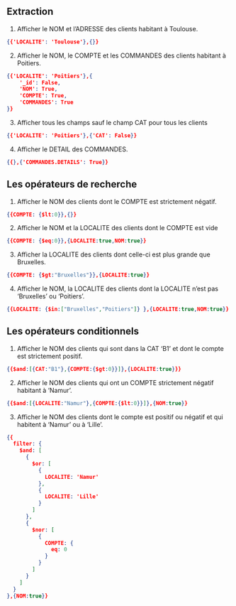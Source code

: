 ## Extraction 
1. Afficher le NOM et l’ADRESSE des clients habitant à Toulouse.

``` json 
{{'LOCALITE': 'Toulouse'},{}}
```
2. Afficher le NOM, le COMPTE et les COMMANDES des clients habitant à Poitiers.
``` json 
{{'LOCALITE': 'Poitiers'},{
    '_id': False, 
    'NOM': True, 
    'COMPTE': True, 
    'COMMANDES': True
}}
```
3. Afficher tous les champs sauf le champ CAT pour tous les clients
``` json 
{{'LOCALITE': 'Poitiers'},{'CAT': False}}
```
4. Afficher le DETAIL des COMMANDES.
``` json 
{{},{'COMMANDES.DETAILS': True}}
```

## Les opérateurs de recherche

1. Afficher le NOM des clients dont le COMPTE est strictement négatif.
``` json 
{{COMPTE: {$lt:0}},{}}
```

2. Afficher le NOM et la LOCALITE des clients dont le COMPTE est vide
``` json 
{{COMPTE: {$eq:0}},{LOCALITE:true,NOM:true}}
```

3. Afficher la LOCALITE des clients dont celle-ci est plus grande que Bruxelles.
``` json 
{{COMPTE: {$gt:"Bruxelles"}},{LOCALITE:true}}
```

4. Afficher le NOM, la LOCALITE des clients dont la LOCALITE n’est pas ‘Bruxelles’ ou ‘Poitiers’.
``` json 
{{LOCALITE: {$in:["Bruxelles","Poitiers"]} },{LOCALITE:true,NOM:true}}
```

## Les opérateurs conditionnels

1. Afficher le NOM des clients qui sont dans la CAT ‘B1’ et dont le compte est strictement positif.
``` json
{{$and:[{CAT:"B1"},{COMPTE:{$gt:0}}]},{LOCALITE:true}}}
```

2. Afficher le NOM des clients qui ont un COMPTE strictement négatif habitant à ‘Namur’.
``` json
{{$and:[{LOCALITE:"Namur"},{COMPTE:{$lt:0}}]},{NOM:true}}
```

3. Afficher le NOM des clients dont le compte est positif ou négatif et qui habitent à ‘Namur’ ou à ‘Lille’.
``` json
{{
  filter: {
    $and: [
      {
        $or: [
          {
            LOCALITE: 'Namur'
          },
          {
            LOCALITE: 'Lille'
          }
        ]
      },
      {
        $nor: [
          {
            COMPTE: {
              eq: 0
            }
          }
        ]
      }
    ]
  }
},{NOM:true}}
```

